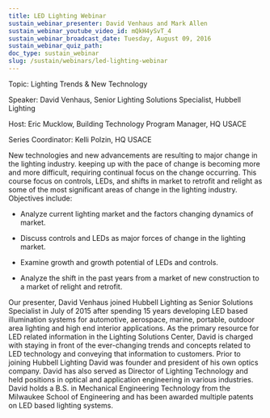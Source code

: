 ```yaml
---
title: LED Lighting Webinar
sustain_webinar_presenter: David Venhaus and Mark Allen
sustain_webinar_youtube_video_id: mQkH4ySvT_4
sustain_webinar_broadcast_date: Tuesday, August 09, 2016
sustain_webinar_quiz_path:
doc_type: sustain_webinar
slug: /sustain/webinars/led-lighting-webinar
---
```


Topic: Lighting Trends & New Technology

Speaker: David Venhaus, Senior Lighting Solutions Specialist, Hubbell Lighting

Host: Eric Mucklow, Building Technology Program Manager, HQ USACE

Series Coordinator: Kelli Polzin, HQ USACE

New technologies and new advancements are resulting to major change in the lighting industry. keeping up with the pace of change is becoming more and more difficult, requiring continual focus on the change occurring. This course focus on controls, LEDs, and shifts in market to retrofit and relight as some of the most significant areas of change in the lighting industry. Objectives include:

- Analyze current lighting market and the factors changing dynamics of market.

- Discuss controls and LEDs as major forces of change in the lighting market.

- Examine growth and growth potential of LEDs and controls.

- Analyze the shift in the past years from a market of new construction to a market of relight and retrofit.

Our presenter, David Venhaus joined Hubbell Lighting as Senior Solutions Specialist in July of 2015 after spending 15 years developing LED based illumination systems for automotive, aerospace, marine, portable, outdoor area lighting and high end interior applications. As the primary resource for LED related information in the Lighting Solutions Center, David is charged with staying in front of the ever-changing trends and concepts related to LED technology and conveying that information to customers. Prior to joining Hubbell Lighting David was founder and president of his own optics company. David has also served as Director of Lighting Technology and held positions in optical and application engineering in various industries. David holds a B.S. in Mechanical Engineering Technology from the Milwaukee School of Engineering and has been awarded multiple patents on LED based lighting systems.
